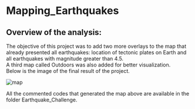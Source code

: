# Mapping_Earthquakes

## Overview of the analysis:
The objective of this project was to add two more overlays to the map that already presented all earthquakes: location of tectonic plates on Earth and all earthquakes with magnitude greater than 4.5.  
A third map called Outdoors was also added for better visualization.  
Below is the image of the final result of the project.

![map](https://user-images.githubusercontent.com/111664141/204642299-44a6db92-2ff6-4ca4-9ad0-289590f4ae7c.png)  

All the commented codes that generated the map above are available in the folder Earthquake_Challenge.
